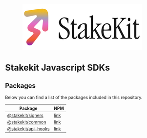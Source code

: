 
<p align="center">
  <img src="https://github.com/stakekit/assets/blob/main/logo/sk-logo.png?raw=true" alt="Stakekit's logo"/>
</p>

# Stakekit Javascript SDKs

## Packages

Below you can find a list of the packages included in this repository.

| Package  | NPM | 
| ------------- | ------------- |
| [@stakekit/signers][signers-package]  | [link][signers-npm-link]  |
| [@stakekit/common][common-package]  | [link][common-npm-link]  |
| [@stakekit/api-hooks][api-hooks-package]  | [link][api-hooks-npm-link]  |

[signers-package]: ./packages/signers
[signers-npm-link]: https://www.npmjs.com/package/@stakekit/signers
[common-package]: ./packages/common
[common-npm-link]: https://www.npmjs.com/package/@stakekit/common
[api-hooks-package]: ./packages/api-hooks
[api-hooks-npm-link]: https://www.npmjs.com/package/@stakekit/api-hooks
